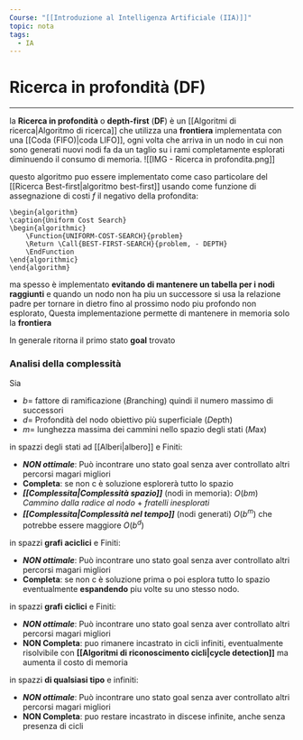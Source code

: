 ```yaml
---
Course: "[[Introduzione al Intelligenza Artificiale (IIA)]]"
topic: nota
tags:
  - IA
---
```


# Ricerca in profondità (DF)
---
la **Ricerca in profondità** o **depth-first** (**DF**) è un [[Algoritmi di ricerca|Algoritmo di ricerca]] che utilizza una **frontiera** implementata con una  [[Coda (FIFO)|coda LIFO]], ogni volta che arriva in un nodo in cui non sono generati nuovi nodi fa da un taglio su i rami completamente esplorati diminuendo il consumo di memoria.
![[IMG - Ricerca in profondita.png]]

questo algoritmo puo essere implementato come caso particolare del [[Ricerca Best-first|algoritmo best-first]] usando come funzione di assegnazione di costi $f$ il negativo della profondita:
```pseudo
\begin{algorithm}
\caption{Uniform Cost Search}
\begin{algorithmic}
	\Function{UNIFORM-COST-SEARCH}{problem}
	\Return \Call{BEST-FIRST-SEARCH}{problem, - DEPTH}
	\EndFunction
\end{algorithmic}
\end{algorithm}
```
ma spesso è implementato **evitando di mantenere un tabella per i nodi raggiunti** e quando un nodo non ha piu un successore si usa la relazione padre per tornare in dietro fino al prossimo nodo piu profondo non esplorato, Questa implementazione permette di mantenere in memoria solo la **frontiera** 

In generale ritorna il primo stato **goal** trovato

### Analisi della complessità
Sia 
- $b=$ fattore di ramificazione (*B*ranching) quindi il numero massimo di successori
- $d=$ Profondità del nodo obiettivo più superficiale (*D*epth)
- $m=$ lunghezza massima dei cammini nello spazio degli stati (*M*ax)


in spazzi degli stati ad [[Alberi|albero]] e Finiti:
- **_NON ottimale_**: Può incontrare  uno stato goal senza aver controllato altri percorsi magari migliori
- **Completa**: se non c è soluzione esplorerà tutto lo spazio
- **_[[Complessita|Complessità spazio]]_** (nodi in memoria): $O(bm)$ _Cammino dalla radice al nodo_ + _fratelli inesplorati_ 
- **_[[Complessita|Complessità nel tempo]]_** (nodi generati) $O(b^m)$ che potrebbe essere maggiore $O(b^d)$  

in spazzi __grafi aciclici__ e Finiti:
- **_NON ottimale_**: Può incontrare  uno stato goal senza aver controllato altri percorsi magari migliori
- __Completa__: se non c è soluzione prima o poi esplora tutto lo spazio eventualmente **espandendo** piu volte su uno stesso nodo. 
  
in spazzi __grafi ciclici__ e Finiti:
- **_NON ottimale_**: Può incontrare  uno stato goal senza aver controllato altri percorsi magari migliori
- __NON Completa__: puo rimanere incastrato in cicli infiniti, eventualmente risolvibile con **[[Algoritmi di riconoscimento cicli|cycle detection]]** ma aumenta il costo di memoria
  
in spazzi __di qualsiasi tipo__ e infiniti:
- **_NON ottimale_**: Può incontrare  uno stato goal senza aver controllato altri percorsi magari migliori
- **NON Completa**: puo restare incastrato in discese infinite, anche senza presenza di cicli



